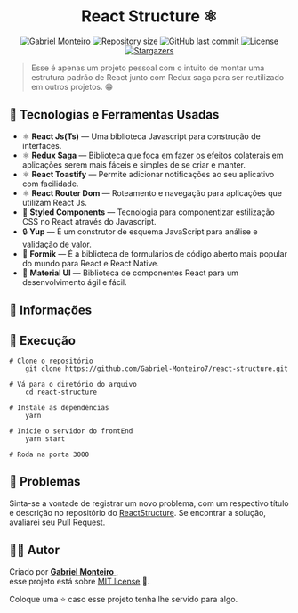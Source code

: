 
<h1 align="center">
 <strong>React Structure ⚛️ </strong> 
</h1>
 
 
<p align="center">
   <a href="https://www.linkedin.com/in/gabriel-monteiro-978aa8189/">
      <img alt="Gabriel Monteiro" src="https://img.shields.io/badge/-GabrielMonteiro-4e6aff?style=flat&logo=Linkedin&logoColor=white"/>
   </a>
  <img alt="Repository size" src="https://img.shields.io/github/repo-size/Gabriel-Monteiro7/react-structure?color=4e6aff">
  <a href="https://github.com/Gabriel-Monteiro7/react-structure/commits/master">
    <img alt="GitHub last commit" src="https://img.shields.io/github/last-commit/Gabriel-Monteiro7/react-structure?color=4e6aff">
  </a> 
  <a href="https://github.com/Josuebmota/SchoolSystem/blob/master/LICENSE"><img alt="License" src="https://img.shields.io/badge/license-MIT-4e6aff">
  </a>
  <a href="https://github.com/Gabriel-Monteiro7/react-structure/stargazers"><img alt="Stargazers" src="https://img.shields.io/github/stars/Gabriel-Monteiro7/react-structure?color=4e6aff&logo=github">
  </a>
</p>


> Esse é apenas um projeto pessoal com o intuito de montar uma estrutura padrão de React junto com Redux saga para ser reutilizado em outros projetos. :grin:

## 📌 Tecnologias e Ferramentas Usadas

- :atom_symbol:  **React Js(Ts)** — Uma biblioteca Javascript para construção de interfaces.
- :atom_symbol: **Redux Saga** — Biblioteca que foca em fazer os efeitos colaterais em aplicações serem mais fáceis e simples de se criar e manter.
- :atom_symbol:  **React Toastify** — Permite adicionar notificações ao seu aplicativo com facilidade.
- :atom_symbol:  **React Router Dom** — Roteamento e navegação para aplicações  que utilizam React Js.
- :nail_care:  **Styled Components** — Tecnologia para componentizar estilização CSS no React através do Javascript.
-   :lock:  **Yup** — É um construtor de esquema JavaScript para análise e validação de valor.
-   :page_facing_up:  **Formik** — É a biblioteca de formulários de código aberto mais popular do mundo para React e React Native.
- :diamond_shape_with_a_dot_inside:  **Material UI** — Biblioteca de componentes React para um desenvolvimento ágil e fácil.


## 📕 Informações


## 🚀 Execução
```
# Clone o repositório
	git clone https://github.com/Gabriel-Monteiro7/react-structure.git

# Vá para o diretório do arquivo
	cd react-structure

# Instale as dependências
	yarn 

# Inicie o servidor do frontEnd
	yarn start

# Roda na porta 3000
```

## 🐛 Problemas

Sinta-se a vontade de registrar um novo problema, com um respectivo título e descrição no repositório do [ReactStructure](https://github.com/Gabriel-Monteiro7/react-structure/issues). Se encontrar a solução, avaliarei seu Pull Request.

## 👨‍💻 [](<[https://github.com/Gabriel-Monteiro7/react-structure](https://github.com/Gabriel-Monteiro7/react-structure)#autor>)Autor

Criado por [**Gabriel Monteiro** ](https://github.com/Gabriel-Monteiro7), <br>esse projeto está sobre [MIT license](./LICENSE) 📃.

Coloque uma ⭐️ caso esse projeto tenha lhe servido para algo.
